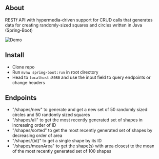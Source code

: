 ## About
RESTf API with hypermedia-driven support for CRUD calls that generates data for creating randomly-sized squares and circles written in Java (Spring-Boot)


![Demo](https://github.com/adrianlee0118/RAZR-BE-Test/blob/master/assets/demo.gif)


## Install

- Clone repo
- Run ```mvnw spring-boot:run``` in root directory
- Head to ```localhost:8080``` and use the input field to query endpoints or change headers

## Endpoints

- "/shapes/new" to generate and get a new set of 50 randomly sized circles and 50 randomly sized squares
- "/shapes/all" to get the most recently generated set of shapes in increasing order of ID
- "/shapes/sorted" to get the most recently generated set of shapes by decreasing order of area
- "/shapes/{id}" to get a single shape by its ID
- "/shapes/meanArea" to get the shape(s) with area closest to the mean of the most recently generated set of 100 shapes
